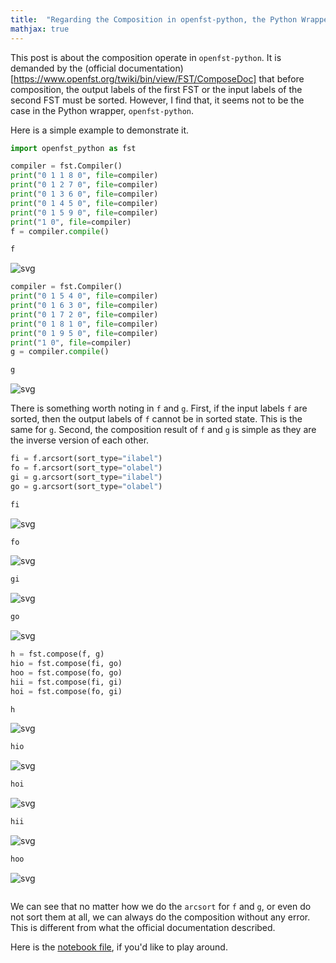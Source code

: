 ```yaml
---
title:  "Regarding the Composition in openfst-python, the Python Wrapper of OpenFST"
mathjax: true
---
```


This post is about the composition operate in `openfst-python`.
It is demanded by the (official documentation)[https://www.openfst.org/twiki/bin/view/FST/ComposeDoc] that before composition,
the output labels of the first FST or the input labels of the second FST must be sorted.
However, I find that, it seems not to be the case in the Python wrapper, `openfst-python`.

Here is a simple example to demonstrate it.

```python
import openfst_python as fst
```


```python
compiler = fst.Compiler()
print("0 1 1 8 0", file=compiler)
print("0 1 2 7 0", file=compiler)
print("0 1 3 6 0", file=compiler)
print("0 1 4 5 0", file=compiler)
print("0 1 5 9 0", file=compiler)
print("1 0", file=compiler)
f = compiler.compile()
```


```python
f
```




    
![svg](2024-3-14/output_2_0.svg)
    




```python
compiler = fst.Compiler()
print("0 1 5 4 0", file=compiler)
print("0 1 6 3 0", file=compiler)
print("0 1 7 2 0", file=compiler)
print("0 1 8 1 0", file=compiler)
print("0 1 9 5 0", file=compiler)
print("1 0", file=compiler)
g = compiler.compile()
```


```python
g
```
    
![svg](2024-3-14/output_4_0.svg)

 There is something worth noting in `f` and `g`.
First, if the input labels `f` are sorted, then the output labels of `f` cannot be in sorted state.
This is the same for `g`.
Second, the composition result of `f` and `g` is simple as they are the inverse version of each other. 
   




```python
fi = f.arcsort(sort_type="ilabel")
fo = f.arcsort(sort_type="olabel")
gi = g.arcsort(sort_type="ilabel")
go = g.arcsort(sort_type="olabel")
```


```python
fi
```




    
![svg](2024-3-14/output_6_0.svg)
    




```python
fo
```




    
![svg](2024-3-14/output_7_0.svg)
    




```python
gi
```




    
![svg](2024-3-14/output_8_0.svg)
    




```python
go
```




    
![svg](2024-3-14/output_9_0.svg)
    




```python
h = fst.compose(f, g)
hio = fst.compose(fi, go)
hoo = fst.compose(fo, go)
hii = fst.compose(fi, gi)
hoi = fst.compose(fo, gi)
```


```python
h
```




    
![svg](2024-3-14/output_11_0.svg)
    




```python
hio
```




    
![svg](2024-3-14/output_12_0.svg)
    




```python
hoi
```




    
![svg](2024-3-14/output_13_0.svg)
    




```python
hii
```




    
![svg](2024-3-14/output_14_0.svg)
    




```python
hoo
```




    
![svg](2024-3-14/output_15_0.svg)
    




```python

```

We can see that no matter how we do the `arcsort` for `f` and `g`, or even do not sort them at all, we can always do the composition without any error.
This is different from what the official documentation described.

Here is the [notebook file](2024-3-14/debug.ipynb), if you'd like to play around.